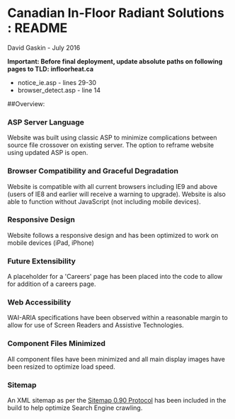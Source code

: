 # Canadian In-Floor Radiant Solutions : README
David Gaskin - July 2016

**Important: Before final deployment, update absolute paths on following pages to TLD: infloorheat.ca**
* notice_ie.asp - lines 29-30
* browser_detect.asp - line 14

##Overview:

### ASP Server Language
Website was built using classic ASP to minimize complications between source file crossover on existing server. The option to reframe website using updated ASP is open.

### Browser Compatibility and Graceful Degradation
Website is compatible with all current browsers including IE9 and above (users of IE8 and earlier will receive a warning to upgrade). Website is also able to function without JavaScript (not including mobile devices).

### Responsive Design
Website follows a responsive design and has been optimized to work on mobile devices (iPad, iPhone)

### Future Extensibility
A placeholder for a 'Careers' page has been placed into the code to allow for addition of a careers page.

### Web Accessibility
WAI-ARIA specifications have been observed within a reasonable margin to allow for use of Screen Readers and Assistive Technologies.

### Component Files Minimized
All component files have been minimized and all main display images have been resized to optimize load speed.

### Sitemap
An XML sitemap as per the [Sitemap 0.90 Protocol](http://www.sitemaps.org/) has been included in the build to help optimize Search Engine crawling.
